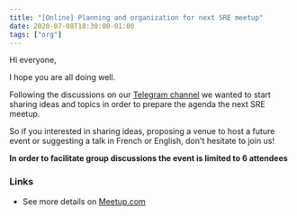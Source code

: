 ```yaml
---
title: "[Online] Planning and organization for next SRE meetup"
date: 2020-07-08T18:30:00-01:00
tags: ["org"]
---
```

Hi everyone,

I hope you are all doing well.

Following the discussions on our [Telegram channel](https://t.me/+djs7fX8-2xwyYjJk) we wanted to start sharing ideas and topics in order to prepare the agenda the next SRE meetup.

<!--more-->

So if you interested in sharing ideas, proposing a venue to host a future event or suggesting a talk in French or English, don't hesitate to join us!

**In order to facilitate group discussions the event is limited to 6 attendees**


### Links

* See more details on [Meetup.com](https://www.meetup.com/Site-Reliability-Engineering-Paris/events/271699054/)
